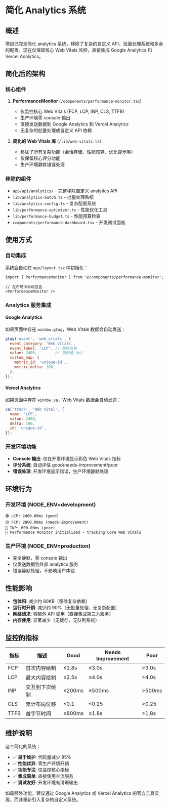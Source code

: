 # 简化 Analytics 系统

## 概述

项目已完全简化 analytics 系统，移除了复杂的自定义 API、批量处理系统和多余的配置。现在仅保留核心 Web Vitals 监控，直接集成 Google Analytics 和 Vercel Analytics。

## 简化后的架构

### 核心组件

1. **PerformanceMonitor** (`/components/performance-monitor.tsx`)
   - 仅监控核心 Web Vitals (FCP, LCP, INP, CLS, TTFB)
   - 生产环境零 console 输出
   - 直接发送数据到 Google Analytics 和 Vercel Analytics
   - 无复杂的批量处理或自定义 API 依赖

2. **简化的 Web Vitals 库** (`/lib/web-vitals.ts`)
   - 移除了所有复杂功能（会话存储、性能预算、优化提示等）
   - 仅保留核心评分功能
   - 生产环境静默错误处理

### 移除的组件

- `app/api/analytics/` - 完整移除自定义 analytics API
- `lib/analytics-batch.ts` - 批量处理系统
- `lib/analytics-config.ts` - 复杂配置系统
- `lib/performance-optimizer.ts` - 性能优化工具
- `lib/performance-budget.ts` - 性能预算检查
- `components/performance-dashboard.tsx` - 开发调试面板

## 使用方式

### 自动集成

系统会自动在 `app/layout.tsx` 中初始化：

```tsx
import { PerformanceMonitor } from '@/components/performance-monitor';

// 在布局中自动包含
<PerformanceMonitor />
```

### Analytics 服务集成

#### Google Analytics
如果页面中存在 `window.gtag`，Web Vitals 数据会自动发送：

```javascript
gtag('event', 'web_vitals', {
  event_category: 'Web Vitals',
  event_label: 'LCP', // 指标名称
  value: 2400,        // 指标值（ms）
  custom_map: {
    metric_id: 'unique-id',
    metric_delta: 100,
  },
});
```

#### Vercel Analytics
如果页面中存在 `window.va`，Web Vitals 数据会自动发送：

```javascript
va('track', 'Web Vital', {
  name: 'LCP',
  value: 2400,
  delta: 100,
  id: 'unique-id',
});
```

### 开发环境功能

- **Console 输出**: 仅在开发环境显示彩色 Web Vitals 指标
- **评分系统**: 自动评估 good/needs-improvement/poor
- **错误处理**: 开发环境显示错误，生产环境静默处理

## 环境行为

### 开发环境 (NODE_ENV=development)
```
🟢 LCP: 2400.00ms (good)
🟡 FCP: 2800.00ms (needs-improvement)  
🔴 INP: 600.00ms (poor)
🚀 Performance Monitor initialized - tracking Core Web Vitals
```

### 生产环境 (NODE_ENV=production)
- 完全静默，零 console 输出
- 仅发送数据到外部 analytics 服务
- 错误静默处理，不影响用户体验

## 性能影响

- **包体积**: 减少约 80KB（移除复杂依赖）
- **运行时开销**: 减少约 90%（无批量处理、无复杂配置）
- **网络请求**: 零额外 API 调用（直接集成第三方服务）
- **内存使用**: 显著减少（无缓存、无队列系统）

## 监控的指标

| 指标 | 描述 | Good | Needs Improvement | Poor |
|------|------|------|-------------------|------|
| FCP | 首次内容绘制 | ≤1.8s | ≤3.0s | >3.0s |
| LCP | 最大内容绘制 | ≤2.5s | ≤4.0s | >4.0s |
| INP | 交互到下次绘制 | ≤200ms | ≤500ms | >500ms |
| CLS | 累计布局位移 | ≤0.1 | ≤0.25 | >0.25 |
| TTFB | 首字节时间 | ≤800ms | ≤1.8s | >1.8s |

## 维护说明

这个简化的系统：
- ✅ **易于维护**: 代码量减少 85%
- ✅ **性能优异**: 零生产环境开销
- ✅ **功能专注**: 仅监控核心指标  
- ✅ **集成简单**: 直接使用主流服务
- ✅ **调试友好**: 开发环境有清晰输出

如需额外功能，建议通过 Google Analytics 或 Vercel Analytics 的官方工具实现，而非重新引入复杂的自定义系统。
